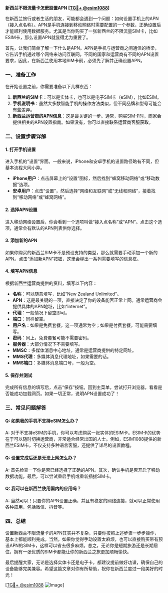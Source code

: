 **新西兰不限流量卡怎麽設置APN [[TG💪+ @esim1088](https://t.me/s/esim1088)]**

在新西兰旅行或者生活的朋友，可能都会遇到一个问题：如何设置手机上的APN（接入点名称）。APN是手机连接到移动网络时需要配置的一个参数，正确设置后才能顺利使用数据服务。尤其是当你购买了一张新西兰的不限流量SIM卡，比如ESIM卡，那么设置APN就显得尤为重要了。

首先，让我们简单了解一下什么是APN。APN是手机与运营商之间通信的桥梁，它告诉手机通过哪个网络来访问互联网。不同的国家和运营商有不同的APN设置要求，因此，在新西兰使用本地SIM卡前，必须先了解并正确设置APN。

### 一、准备工作

在开始设置之前，你需要准备以下几样东西：

1. **新西兰的SIM卡**：可以是实体卡，也可以是电子SIM卡（eSIM），比如ESIM。
2. **手机说明书**：虽然大多数智能手机的操作方法类似，但不同品牌和型号可能会有些差异。
3. **新西兰运营商的APN信息**：这是最关键的一步。通常，购买SIM卡时，商家会提供相关的APN设置指南。如果没有，你可以直接联系运营商客服获取。

### 二、设置步骤详解

#### 1. 打开手机设置

进入手机的“设置”界面。一般来说，iPhone和安卓手机的设置路径略有不同，但基本流程大同小异。

- **iPhone用户**：点击屏幕上的“设置”图标，然后找到“蜂窝移动网络”或“移动数据”选项。
- **安卓用户**：点击“设置”，然后选择“网络和互联网”或“无线和网络”，接着找到“移动网络”或“蜂窝网络”。

#### 2. 选择APN设置

进入移动网络设置后，你会看到一个选项叫做“接入点名称”或“APN”。点击这个选项，通常会有默认的APN列表供你选择。

#### 3. 添加新的APN

如果你购买的新西兰SIM卡不是预设支持的类型，那么就需要手动添加一个新的APN。点击“添加新APN”按钮，这里会弹出一系列需要填写的信息框。

#### 4. 填写APN信息

根据新西兰运营商提供的资料，填写以下内容：

- **名称**：可以随意填写，比如“New Zealand Unlimited”。
- **APN**：这是最关键的一项，直接决定了你的设备能否正常上网。通常运营商会提供具体的APN地址，比如“internet”。
- **代理**：一般情况下留空即可。
- **端口**：同样留空。
- **用户名**：如果是免费套餐，这一项通常为空；如果是付费套餐，可能需要填写。
- **密码**：同上，免费套餐可能不需要密码。
- **服务器**：大部分情况下不需要填写。
- **MMSC**：多媒体消息中心地址，通常是运营商提供的特定网址。
- **MMS代理**：多媒体消息代理地址，如果需要的话。
- **MMS端口**：多媒体消息端口号，一般为空。

#### 5. 保存并测试

完成所有信息的填写后，点击“保存”按钮。回到主菜单，尝试打开浏览器，看看是否能成功加载网页。如果一切正常，说明APN设置成功了！

### 三、常见问题解答

#### Q: 如果我的手机不支持eSIM怎么办？

A: 对于不支持eSIM的手机，你可以考虑购买一张实体的ESIM卡。ESIM卡的优势在于可以随时切换运营商，非常适合经常出国的人士。例如，ESIM1088提供的新西兰ESIM卡，不仅支持多种语言客服，还提供了详尽的设置教程。

#### Q: 设置完成后还是无法上网怎么办？

A: 首先检查一下你是否已经选择了正确的APN。其次，确认手机是否开启了移动数据功能。最后，可以尝试重启手机或重新插拔SIM卡。

#### Q: 我可以在新西兰使用国内的应用吗？

A: 当然可以！只要你的APN设置正确，并且有稳定的网络连接，就可以正常使用各种应用，包括微信、抖音等。

### 四、总结

设置新西兰不限流量卡的APN其实并不复杂，只要你按照上述步骤一步步操作，基本上都能顺利完成。当然，如果你觉得手动设置太麻烦，也可以直接购买带有预设APN的SIM卡，这样可以省去很多麻烦。总之，无论你是短期旅游还是长期居住，拥有一张优质的SIM卡都能让你的新西兰之旅更加顺畅愉快。

最后提醒大家，无论是选择实体卡还是电子卡，都建议提前做好功课，确保自己的设备能够完美兼容。希望这篇文章对你有所帮助，祝你在新西兰度过一段美好的时光！

[[TG💪+ @esim1088](https://t.me/s/esim1088) ![Image](https://i.postimg.cc/4NQfJmqS/Snipaste-2025-05-13-00-14-12.png)]